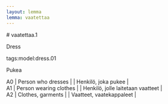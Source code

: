 ```yaml
---
layout: lemma
lemma: vaatettaa
---
```


<div class="sense">
# <span class="sensename">vaatettaa.1</span>

<span class="description">Dress</span>

tags:model:dress.01

<span class="description">Pukea</span>

A0 | Person who dresses |   | Henkilö, joka pukee |  
A1 | Person wearing clothes |   | Henkilö, jolle laitetaan vaatteet |  
A2 | Clothes, garments |   | Vaatteet, vaatekappaleet |  

</div>

